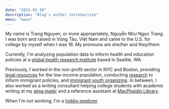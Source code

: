 ```yaml
---
date: "2021-02-10"
description: "Blog's author introduction"
menu: "main"
---
```


My name is Trang Nguyen, or more appropriately, Nguyễn Như Ngọc Trang. I was born and raised in Vũng Tàu, Việt Nam and came to the U.S. for college by myself when I was 18. My pronouns are she/her and they/them.

Currently, I'm analyzing population data to inform health and education policies at a [global health research institute](http://www.healthdata.org/) based in Seattle, WA.

Previously, I worked in the non-profit sector in NYC and Boston, providing [legal resources](https://vlpnet.org/) for the low-income population, conducting [research](https://www.aafederation.org/our-work/research-2/) to inform immigrant policies, and [immigrant youth organizing](http://www.csioboston.org/). In between, I also worked as a writing consultant helping college students with academic writing at my [alma mater](https://www.stonehill.edu/offices-and-services/cwaa/) and a reference assistant at [MacPhaidin Library](https://www.stonehill.edu/library/).

When I'm not working, I'm a [hobby-explorer](/recent/). 
 